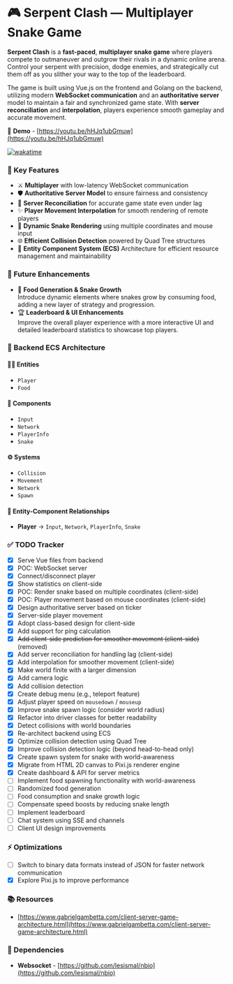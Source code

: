 # 🎮 Serpent Clash — Multiplayer Snake Game 
**Serpent Clash** is a **fast-paced**, **multiplayer snake game** where players compete to outmaneuver and 
outgrow their rivals in a dynamic online arena. Control your serpent with precision, dodge enemies, and strategically 
cut them off as you slither your way to the top of the leaderboard.

The game is built using Vue.js on the frontend and Golang on the backend, utilizing modern **WebSocket communication** and 
an **authoritative server** model to maintain a fair and synchronized game state. With **server reconciliation** and 
**interpolation**, players experience smooth gameplay and accurate movement.

🎥 **Demo** - [https://youtu.be/hHJq1ubGmuw](https://youtu.be/hHJq1ubGmuw)

[![wakatime](https://wakatime.com/badge/github/CryptoSingh1337/serpent-clash.svg)](https://wakatime.com/badge/github/CryptoSingh1337/serpent-clash)

### 🔑 Key Features
- ⚔️ **Multiplayer** with low-latency WebSocket communication
- 🛡️ **Authoritative Server Model** to ensure fairness and consistency
- 🔄 **Server Reconciliation** for accurate game state even under lag
- ✨ **Player Movement Interpolation** for smooth rendering of remote players
- 🐍 **Dynamic Snake Rendering** using multiple coordinates and mouse input
- 🌐 **Efficient Collision Detection** powered by Quad Tree structures
- 🧩 **Entity Component System (ECS)** Architecture for efficient resource management and maintainability

### 🚀 Future Enhancements
- 🍎 **Food Generation & Snake Growth**
<br>Introduce dynamic elements where snakes grow by consuming food, adding a new layer of strategy and progression.
- 🏆 **Leaderboard & UI Enhancements**
<br>Improve the overall player experience with a more interactive UI and detailed leaderboard statistics to showcase top players.

### 🧱 Backend ECS Architecture

#### 🧍‍♂️ Entities
- `Player`
- `Food`

#### 🧩 Components
- `Input`
- `Network`
- `PlayerInfo`
- `Snake`

#### ⚙️ Systems
- `Collision`
- `Movement`
- `Network`
- `Spawn`

#### 🔗 Entity-Component Relationships
- **Player** -> `Input`, `Network`, `PlayerInfo`, `Snake`

### ✅ TODO Tracker
- [x] Serve Vue files from backend
- [x] POC: WebSocket server
- [x] Connect/disconnect player
- [x] Show statistics on client-side
- [x] POC: Render snake based on multiple coordinates (client-side)
- [x] POC: Player movement based on mouse coordinates (client-side)
- [x] Design authoritative server based on ticker
- [x] Server-side player movement
- [x] Adopt class-based design for client-side
- [x] Add support for ping calculation
- [x] ~~Add client-side prediction for smoother movement (client-side)~~ (removed)
- [x] Add server reconciliation for handling lag (client-side)
- [x] Add interpolation for smoother movement (client-side)
- [x] Make world finite with a larger dimension
- [x] Add camera logic
- [x] Add collision detection
- [x] Create debug menu (e.g., teleport feature)
- [x] Adjust player speed on `mousedown` / `mouseup`
- [x] Improve snake spawn logic (consider world radius)
- [x] Refactor into driver classes for better readability
- [x] Detect collisions with world boundaries
- [x] Re-architect backend using ECS
- [x] Optimize collision detection using Quad Tree
- [x] Improve collision detection logic (beyond head-to-head only)
- [x] Create spawn system for snake with world-awareness
- [x] Migrate from HTML 2D canvas to Pixi.js renderer engine
- [x] Create dashboard & API for server metrics
- [ ] Implement food spawning functionality with world-awareness
- [ ] Randomized food generation
- [ ] Food consumption and snake growth logic
- [ ] Compensate speed boosts by reducing snake length
- [ ] Implement leaderboard
- [ ] Chat system using SSE and channels
- [ ] Client UI design improvements

### ⚡ Optimizations
- [ ] Switch to binary data formats instead of JSON for faster network communication
- [x] Explore Pixi.js to improve performance

### 📚 Resources
- [https://www.gabrielgambetta.com/client-server-game-architecture.html](https://www.gabrielgambetta.com/client-server-game-architecture.html)

### 🔌 Dependencies
- **Websocket** - [https://github.com/lesismal/nbio](https://github.com/lesismal/nbio)
